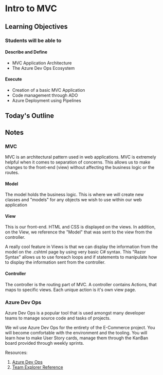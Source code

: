 # Intro to MVC

## Learning Objectives

### Students will be able to

#### Describe and Define

- MVC Application Architecture
- The Azure Dev Ops Ecosystem

#### Execute

- Creation of a basic MVC Application
- Code management through ADO
- Azure Deployment using Pipelines

## Today's Outline

<!-- To Be Completed By Instructor -->

## Notes

### MVC
MVC is an architectural pattern used in web applications.
MVC is extremely helpful when it comes to separation of concerns.
This allows us to make changes to the front-end (view) without
affecting the business logic or the routes.

#### Model
The model holds the business logic. This is where
we will create new classes and "models" for any objects
we wish to use within our web application

#### View
This is our front-end. HTML and CSS is displayed on
the views. In addition, on the View, we reference the "Model" that was sent to the view from the controller.

A really cool feature in Views is that we can display the information
from the model on the .cshtml page by using very basic C# syntax.
This "Razor Syntax" allows us to use foreach loops and if statements
to manipulate how to display the information sent from the controller.

#### Controller

The controller is the routing part of MVC. A controller contains
Actions, that maps to specific views. Each unique action is it's own
view page.

### Azure Dev Ops

Azure Dev Ops is a popular tool that is used amongst
many developer teams to manage source code and tasks of projects.

We wil use Azure Dev Ops for the entirety of the E-Commerce project.
You will become comfortable with the environment and the tooling.
You will learn how to make User Story cards, manage them through the
KanBan board provided through weekly sprints.

Resources:
1. [Azure Dev Ops](https://dev.azure.com/)
1. [Team Explorer Reference](https://docs.microsoft.com/en-us/azure/devops/user-guide/work-team-explorer?view=azure-devops)


